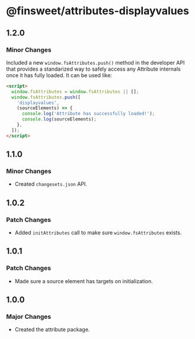 # @finsweet/attributes-displayvalues

## 1.2.0

### Minor Changes

Included a new `window.fsAttributes.push()` method in the developer API that provides a standarized way to safely access any Attribute internals once it has fully loaded.
It can be used like:

```html
<script>
  window.fsAttributes = window.fsAttributes || [];
  window.fsAttributes.push([
    'displayvalues',
    (sourceElements) => {
      console.log('Attribute has successfully loaded!');
      console.log(sourceElements);
    },
  ]);
</script>
```

## 1.1.0

### Minor Changes

- Created `changesets.json` API.

## 1.0.2

### Patch Changes

- Added `initAttributes` call to make sure `window.fsAttributes` exists.

## 1.0.1

### Patch Changes

- Made sure a source element has targets on initialization.

## 1.0.0

### Major Changes

- Created the attribute package.
